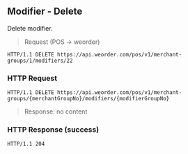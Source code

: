 ## Modifier - Delete

Delete modifier.

> Request (POS -> weorder)

```
HTTP/1.1 DELETE https://api.weorder.com/pos/v1/merchant-groups/1/modifiers/22
```

### HTTP Request

`HTTP/1.1 DELETE https://api.weorder.com/pos/v1/merchant-groups/{merchantGroupNo}/modifiers/{modifierGroupNo}`

> Response: no content

### HTTP Response (success)

`HTTP/1.1 204`
